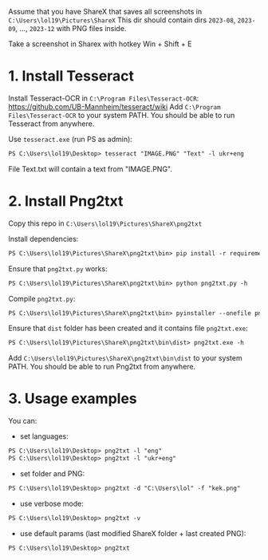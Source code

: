 Assume that you have ShareX that saves all screenshots in `C:\Users\lol19\Pictures\ShareX`
This dir should contain dirs `2023-08`, `2023-09`, ..., `2023-12` with PNG files inside.

Take a screenshot in Sharex with hotkey Win + Shift + E



# 1. Install Tesseract 
Install Tesseract-OCR in `C:\Program Files\Tesseract-OCR`: https://github.com/UB-Mannheim/tesseract/wiki
Add `C:\Program Files\Tesseract-OCR` to your system PATH. You should be able to run Tesseract from anywhere.

Use `tesseract.exe` (run PS as admin):
```ps
PS C:\Users\lol19\Desktop> tesseract "IMAGE.PNG" "Text" -l ukr+eng
```
File Text.txt will contain a text from "IMAGE.PNG".



# 2. Install Png2txt
Copy this repo in `C:\Users\lol19\Pictures\ShareX\png2txt`

Install dependencies:
```ps
PS C:\Users\lol19\Pictures\ShareX\png2txt\bin> pip install -r requirements.txt
```

Ensure that `png2txt.py` works:
```ps 
PS C:\Users\lol19\Pictures\ShareX\png2txt\bin> python png2txt.py -h 
```

Compile `png2txt.py`:
```ps
PS C:\Users\lol19\Pictures\ShareX\png2txt\bin> pyinstaller --onefile png2txt.py
```

Ensure that `dist` folder has been created and it contains file `png2txt.exe`:
```ps
PS C:\Users\lol19\Pictures\ShareX\png2txt\bin\dist> png2txt.exe -h
```

Add `C:\Users\lol19\Pictures\ShareX\png2txt\bin\dist` to your system PATH. You should be able to run Png2txt from anywhere.


# 3. Usage examples
You can: 
* set languages:
```ps
PS C:\Users\lol19\Desktop> png2txt -l "eng"
PS C:\Users\lol19\Desktop> png2txt -l "ukr+eng"
```

* set folder and PNG:
```ps
PS C:\Users\lol19\Desktop> png2txt -d "C:\Users\lol" -f "kek.png"
```

* use verbose mode:
```ps
PS C:\Users\lol19\Desktop> png2txt -v
```

* use default params (last modified ShareX folder + last created PNG):
```ps
PS C:\Users\lol19\Desktop> png2txt
```
